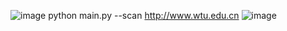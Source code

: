 ![image](https://github.com/user-attachments/assets/163d3301-0866-407a-8069-016ae8c61217)
python main.py --scan http://www.wtu.edu.cn
![image](https://github.com/user-attachments/assets/2b2f3cd2-4ae0-4163-a424-07d43b12122c)
